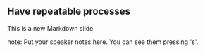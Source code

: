 ##  Have repeatable processes

This is a new Markdown slide

note:
    Put your speaker notes here.
    You can see them pressing 's'.
